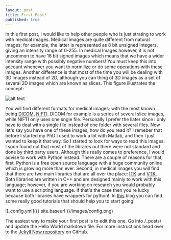 ```yaml
---
layout: post
title: First Post!
published: true
---
```


In this first post, I would like to help other people who is just strating to work with medical images.  Medical images are quite different from natural images; for example, the latter is represented as 8 bit unsigned integers, giving an intensity range of 0-255. In medical Images however, it is not uncommon to have 16 bit signed images which means that we have a wider intensity range with possibly negative numbers! You must keep this into account whenever you want to normilize or do some operations with these images. Another difference is that most of the time you will be dealing with 3D images instead of 2D, although you can thing of 3D images as a set of several 2D images which are known as slices. This figure illustrates the concept:

![alt text](http://www.cabiatl.com/mricro/mricro/batch.gif)

You will find different formats for medical images; with the most known being [DICOM](https://en.wikipedia.org/wiki/DICOM), [NIFTI](https://nifti.nimh.nih.gov/).
DICOM for example is a series of several slice images, while NIFTI only uses one sngle file. Personally I prefer the llater since I only have to deal with a single file instead of one folder with several files.
Now let's say you have one of these images, how do you read it?
I remeber that before I started my PhD I used to work a lot with Matlab, and then I just wanted to keep it that way. So I started to look for ways to read this images. I soon found out that most of the librares out there were not standard and done by third party users. Although this really comes to preference, I would advise to work with Python instead. There are a couple of reasons for that; first, Python is a free open source language with a huge community online which is growing more than ever. Second, in medical images you will find that there are two main libraries that are all over the place: [ITK](https://itk.org/) and [VTK](http://www.vtk.org/). Both libraries are written in C++ and are designed mainly to work with this language; however, if you are working on research you would probably want to use a scripting language. If that's the case then you're lucky because both libraries have wrappers for python!. In [this](https://pyscience.wordpress.com/) blog you can find some really good tutorials that should help you to start going!

![_config.yml]({{ site.baseurl }}/images/config.png)

The easiest way to make your first post is to edit this one. Go into /_posts/ and update the Hello World markdown file. For more instructions head over to the [Jekyll Now repository](https://github.com/barryclark/jekyll-now) on GitHub.
